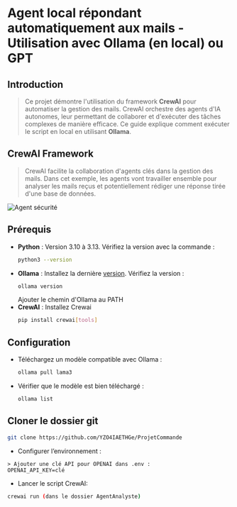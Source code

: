 # Agent local répondant automatiquement aux mails - Utilisation avec Ollama (en local) ou GPT 

## Introduction

> Ce projet démontre l'utilisation du framework **CrewAI** pour automatiser la gestion des mails. CrewAI orchestre des agents d'IA autonomes, leur permettant de collaborer et d'exécuter des tâches complexes de manière efficace. Ce guide explique comment exécuter le script en local en utilisant **Ollama**.

## CrewAI Framework

> CrewAI facilite la collaboration d'agents clés dans la gestion des mails. Dans cet exemple, les agents vont travailler ensemble pour analyser les mails reçus et potentiellement rédiger une réponse tirée d'une base de données.

![Agent sécurité](https://github.com/user-attachments/assets/339ef2ea-26c7-4e46-a5a3-8dd5073f8d8e)

## Prérequis

- **Python** : Version 3.10 à 3.13.
  Vérifiez la version avec la commande :
  ```bash
  python3 --version
- **Ollama** :
   Installez la dernière [version](https://ollama.com/).
   Vérifiez la version :
  ```bash
  ollama version
  ```
  Ajouter le chemin d'Ollama au PATH
- **CrewAI** : Installez Crewai
  ```bash
  pip install crewai[tools]

## Configuration
 - Téléchargez un modèle compatible avec Ollama : 
   ```bash
   ollama pull lama3
 - Vérifier que le modèle est bien téléchargé :
    ```bash
    ollama list
  ## Cloner le dossier git
```bash
git clone https://github.com/YZO4IAETHGe/ProjetCommande
```
 - Configurer l’environnement :
 ```
> Ajouter une clé API pour OPENAI dans .env :
 OPENAI_API_KEY=clé
```
- Lancer le script CrewAI: 
```bash
crewai run (dans le dossier AgentAnalyste)
```






    

   

  
  
 
  
  





  
